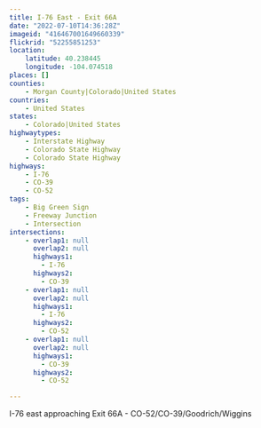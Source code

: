 ```yaml
---
title: I-76 East - Exit 66A
date: "2022-07-10T14:36:28Z"
imageid: "416467001649660339"
flickrid: "52255851253"
location:
    latitude: 40.238445
    longitude: -104.074518
places: []
counties:
    - Morgan County|Colorado|United States
countries:
    - United States
states:
    - Colorado|United States
highwaytypes:
    - Interstate Highway
    - Colorado State Highway
    - Colorado State Highway
highways:
    - I-76
    - CO-39
    - CO-52
tags:
    - Big Green Sign
    - Freeway Junction
    - Intersection
intersections:
    - overlap1: null
      overlap2: null
      highways1:
        - I-76
      highways2:
        - CO-39
    - overlap1: null
      overlap2: null
      highways1:
        - I-76
      highways2:
        - CO-52
    - overlap1: null
      overlap2: null
      highways1:
        - CO-39
      highways2:
        - CO-52

---
```

I-76 east approaching Exit 66A - CO-52/CO-39/Goodrich/Wiggins